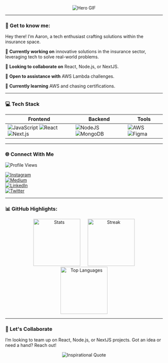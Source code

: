 <div align="center">
<img src="https://github.com/Aaron-Riley/Aaron-Riley/blob/main/hero.gif" alt="Hero GIF">
</div>

---

### 💫 Get to know me:

Hey there! I’m Aaron, a tech enthusiast crafting solutions within the insurance space.

🔭 **Currently working on** innovative solutions in the insurance sector, leveraging tech to solve real-world problems.

👯 **Looking to collaborate on** React, Node.js, or NextJS.

🤝 **Open to assistance with** AWS Lambda challenges.

🌱 **Currently learning** AWS and chasing certifications.

---

  ### 💻 Tech Stack
  
| Frontend       | Backend       | Tools       |
|----------------|---------------|-------------|
| ![JavaScript](https://img.shields.io/badge/javascript-%23323330.svg?style=for-the-badge&logo=javascript&logoColor=%23F7DF1E) ![React](https://img.shields.io/badge/react-%2320232a.svg?style=for-the-badge&logo=react&logoColor=%2361DAFB) ![Next.js](https://img.shields.io/badge/Next.js-000000.svg?style=for-the-badge&logo=next.js&logoColor=white) | ![NodeJS](https://img.shields.io/badge/node.js-6DA55F?style=for-the-badge&logo=node.js&logoColor=white) ![MongoDB](https://img.shields.io/badge/mongodb-%234ea94b.svg?style=for-the-badge&logo=mongodb&logoColor=white) | ![AWS](https://img.shields.io/badge/AWS-%23FF9900.svg?style=for-the-badge&logo=amazon-aws&logoColor=white) ![Figma](https://img.shields.io/badge/figma-%23F24E1E.svg?style=for-the-badge&logo=figma&logoColor=white) |


---

### 🌐 Connect With Me

![Profile Views](https://komarev.com/ghpvc/?username=Aaron-Riley&color=blue)  

[![Instagram](https://img.shields.io/badge/Instagram-%23E4405F.svg?logo=Instagram&logoColor=white)](https://instagram.com/aaronrileyy_)  
[![Medium](https://img.shields.io/badge/Medium-12100E?logo=medium&logoColor=white)](https://medium.com/@aaronriley_)  
[![LinkedIn](https://img.shields.io/badge/LinkedIn-%230077B5.svg?logo=linkedin&logoColor=white)](https://linkedin.com/in/aaron-riley-b2b686178)  
[![Twitter](https://img.shields.io/badge/Twitter-%231DA1F2.svg?logo=Twitter&logoColor=white)](https://twitter.com/ARileyDev)  


---

### 📊 GitHub Highlights:
<div align="center">
  <img src="https://github-readme-stats.vercel.app/api?username=Aaron-Riley&theme=tokyonight&show_icons=true&hide_border=true&count_private=true" alt="Stats" height="150" style="display: inline-block; margin: 0 10px;">
  <img src="https://github-readme-streak-stats.herokuapp.com/?user=Aaron-Riley&theme=tokyonight&hide_border=true" alt="Streak" height="150" style="display: inline-block; margin: 0 10px;">
  <img src="https://github-readme-stats.vercel.app/api/top-langs/?username=Aaron-Riley&theme=tokyonight&show_icons=true&hide_border=true&layout=compact" alt="Top Languages" height="150" style="display: inline-block; margin: 0 10px;">
</div>

---
### 🤝 Let's Collaborate
I’m looking to team up on React, Node.js, or NextJS projects. Got an idea or need a hand? Reach out!  
<div align="center">
  <img src="https://quotes-github-readme.vercel.app/api?type=horizontal&theme=tokyonight&border=true" alt="Inspirational Quote">
</div>
